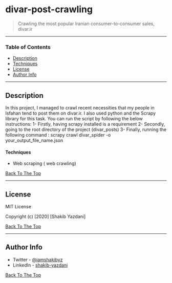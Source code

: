 # divar-post-crawling

> Crawling the most popular Iranian consumer-to-consumer sales, divar.ir

---

### Table of Contents

- [Description](#description)
- [Techniques](#techniques)
- [License](#license)
- [Author Info](#author-info)

---

## Description

In this project, I managed to crawl recent necessities that my people in Isfahan tend to post them on divar.ir. I also used python and the Scrapy library for this task.
You can run the script by following the below instructions:
1- Firstly, having scrapy installed is a requirement
2- Secondly, going to the root directory of the project (divar_posts)
3- Finally, running the following command : scrapy crawl divar_spider -o your_output_file_name.json

#### Techniques

- Web scraping ( web crawling)

[Back To The Top](#divar-post-crawling)

---

## License

MIT License

Copyright (c) [2020] [Shakib Yazdani]


[Back To The Top](#divar-post-crawling)

---

## Author Info

- Twitter - [@iamshakibyz](https://twitter.com/iamshakibyz)
- LinkedIn - [shakib-yazdani](https://www.linkedin.com/in/shakib-yazdani)

[Back To The Top](#divar-post-crawling)
